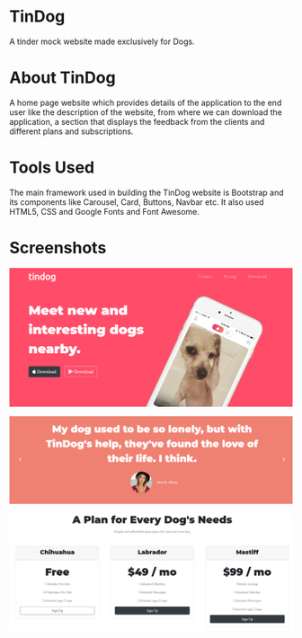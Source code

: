 # TinDog
A tinder mock website made exclusively for Dogs.

# About TinDog
A home page website which provides details of the application to the end user like the description of the website, from where we can download the application, a section that displays the feedback from the clients and different plans and subscriptions.

# Tools Used
The main framework used in building the TinDog website is Bootstrap and its components like Carousel, Card, Buttons, Navbar etc. It also used HTML5, CSS and Google Fonts and Font Awesome.

# Screenshots
![](images/first-section.png)

![](images/Carousel.png)

![](images/Card.png)

